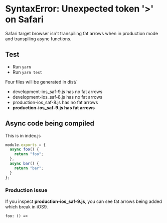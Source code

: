 # SyntaxError: Unexpected token '>' on Safari

Safari target browser isn't transpiling fat arrows when in production mode and transpiling async functions.

## Test

* Run `yarn`
* Run `yarn test`

Four files will be generated in dist/

* development-ios_saf-9.js has no fat arrows
* development-ios_saf-8.js has no fat arrows
* production-ios_saf-8.js has no fat arrows
* **production-ios_saf-9.js has fat arrows**

## Async code being compiled

This is in index.js

```js
module.exports = {
  async foo() {
    return "foo";
  },
  async bar() {
    return "bar";
  }
};
```

### Production issue

If you inspect **production-ios_saf-9.js**, you can see fat arrows being added which break in iOS9.

`foo: () =>`
